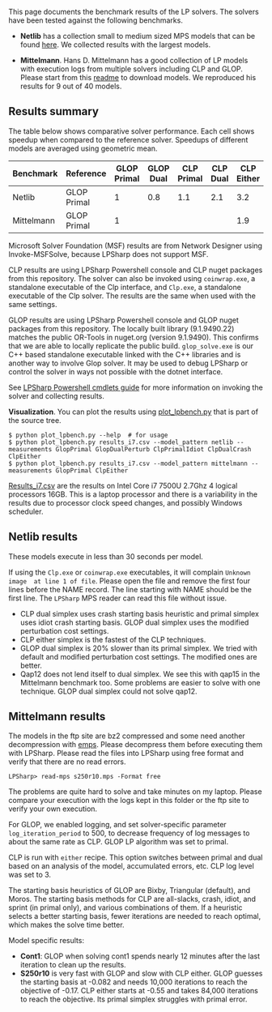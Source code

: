 This page documents the benchmark results of the LP solvers. The solvers have
been tested against the following benchmarks.

- __Netlib__ has a collection small to medium sized MPS models that can be found
  [here](https://www.cuter.rl.ac.uk/Problems/netlib.shtml). We collected results
  with the largest models.

- __Mittelmann__. Hans D. Mittelmann has a good collection of
  LP models with execution logs from multiple solvers including CLP and GLOP.
  Please start from this [readme](http://plato.asu.edu/ftp/lpsimp.html) to
  download models. We reproduced his results for 9 out of 40 models.

## Results summary

The table below shows comparative solver performance. Each cell shows speedup when
compared to the reference solver. Speedups of different models are averaged
using geometric mean.

|Benchmark|Reference|GLOP Primal|GLOP Dual|CLP Primal|CLP Dual|CLP Either|
|--|--|--|--|--|--|--|
|Netlib|GLOP Primal|1|0.8|1.1|2.1|3.2|
|Mittelmann|GLOP Primal|1||||1.9|

Microsoft Solver Foundation (MSF) results are from Network Designer using
Invoke-MSFSolve, because LPSharp does not support MSF.

CLP results are using LPSharp Powershell console and CLP nuget packages from
this repository. The solver can also be invoked using `coinwrap.exe`, a
standalone executable of the Clp interface, and `Clp.exe`, a standalone
executable of the Clp solver. The results are the same when used with the same
settings.

GLOP results are using LPSharp Powershell console and GLOP nuget packages from
this repository. The locally built library (9.1.9490.22) matches the public
OR-Tools in nuget.org (version 9.1.9490). This confirms that we are able to
locally replicate the public build. `glop_solve.exe` is our C++ based standalone
executable linked with the C++ libraries and is another way to involve Glop
solver. It may be used to debug LPSharp or control the solver in ways not
possible with the dotnet interface.

See [LPSharp Powershell cmdlets guide](LPSharp-Powershell-Cmdlets-Guide) for
more information on invoking the solver and collecting results.

__Visualization__. You can plot the results using
[plot_lpbench.py](https://github.com/ukrishnas/LPSharp/blob/main/LPBench/plot_lpbench.py)
that is part of the source tree.

```
$ python plot_lpbench.py --help  # for usage
$ python plot_lpbench.py results_i7.csv --model_pattern netlib --measurements GlopPrimal GlopDualPerturb ClpPrimalIdiot ClpDualCrash ClpEither
$ python plot_lpbench.py results_i7.csv --model_pattern mittelmann --measurements GlopPrimal ClpEither
```

[Results_i7.csv](https://github.com/ukrishnas/LPSharp/blob/main/LPBench/results_i7.csv)
are the results on Intel Core i7 7500U 2.7Ghz 4 logical processors 16GB. This is
a laptop processor and there is a variability in the results due to processor
clock speed changes, and possibly Windows scheduler.


## Netlib results

These models execute in less than 30 seconds per model.

If using the `Clp.exe` or `coinwrap.exe` executables, it will complain `Unknown
image  at line 1 of file`. Please open the file and remove the first four lines
before the NAME record. The line starting with NAME should be the first line.
The `LPSharp` MPS reader can read this file without issue.

- CLP dual simplex uses crash starting basis heuristic and primal simplex uses
  idiot crash starting basis. GLOP dual simplex uses the modified perturbation
  cost settings.
- CLP either simplex is the fastest of the CLP techniques.
- GLOP dual simplex is 20% slower than its primal simplex. We tried with default
  and modified perturbation cost settings. The modified ones are better.
- Qap12 does not lend itself to dual simplex. We see this with qap15 in the
  Mittelmann benchmark too. Some problems are easier to solve with one
  technique. GLOP dual simplex could not solve qap12.

## Mittelmann results

The models in the ftp site are bz2 compressed and some need another
decompression with [emps](http://www.netlib.org/lp/data/emps.exe.gz). Please
decompress them before executing them with LPSharp. Please read the files into
LPSharp using free format and verify that there are no read errors. 
```
LPSharp> read-mps s250r10.mps -Format free
```

The problems are quite hard to solve and take minutes on my laptop. Please
compare your execution with the logs kept in this folder or the ftp site to
verify your own execution.

For GLOP, we enabled logging, and set solver-specific parameter
`log_iteration_period` to 500, to decrease frequency of log messages to about
the same rate as CLP. GLOP LP algorithm was set to primal.

CLP is run with `either` recipe. This option switches between primal and dual
based on an analysis of the model, accumulated errors, etc. CLP log level was
set to 3.

The starting basis heuristics of GLOP are Bixby, Triangular (default), and
Moros. The starting basis methods for CLP are all-slacks, crash, idiot, and
sprint (in primal only), and various combinations of them. If a heuristic
selects a better starting basis, fewer iterations are needed to reach optimal,
which makes the solve time better. 

Model specific results:

- __Cont1__: GLOP when solving cont1 spends nearly 12 minutes after the last
  iteration to clean up the results.
- __S250r10__ is very fast with GLOP and slow with CLP either. GLOP guesses the
  starting basis at -0.082 and needs 10,000 iterations to reach the objective of
  -0.17. CLP either starts at -0.55 and takes 84,000 iterations to reach the
  objective. Its primal simplex struggles with primal error.


